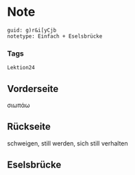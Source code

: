 # Note
```
guid: g)r&i[yCjb
notetype: Einfach + Eselsbrücke
```

### Tags
```
Lektion24
```

## Vorderseite
σιωπάω

## Rückseite
schweigen, still werden, sich still verhalten

## Eselsbrücke

